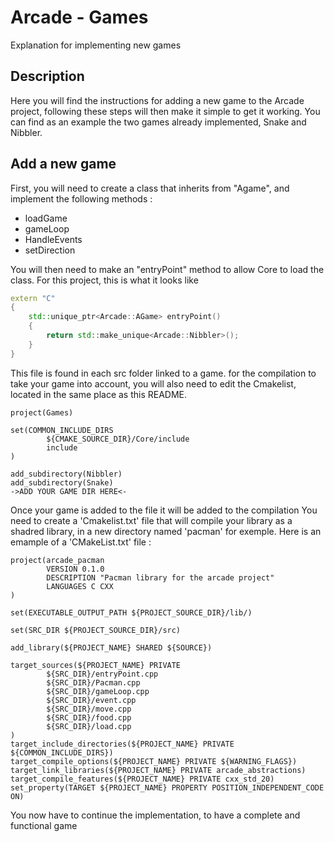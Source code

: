 
# Arcade - Games

Explanation for implementing new games

## Description

Here you will find the instructions for adding a new game to the Arcade project, following these steps will then make it simple to get it working. You can find as an example the two games already implemented, Snake and Nibbler.

## Add a new game

First, you will need to create a class that inherits from "Agame", and implement the following methods :

- loadGame
- gameLoop
- HandleEvents
- setDirection

You will then need to make an "entryPoint" method to allow Core to load the class. For this project, this is what it looks like

```c++
extern "C"
{
    std::unique_ptr<Arcade::AGame> entryPoint()
    {
        return std::make_unique<Arcade::Nibbler>();
    }
}
```

This file is found in each src folder linked to a game. 
for the compilation to take your game into account, you will also need to edit the Cmakelist, located in the same place as this README.
```
project(Games)

set(COMMON_INCLUDE_DIRS
        ${CMAKE_SOURCE_DIR}/Core/include
        include
)

add_subdirectory(Nibbler)
add_subdirectory(Snake)
->ADD YOUR GAME DIR HERE<-
```

Once your game is added to the file it will be added to the compilation
You need to create a 'Cmakelist.txt' file that will compile your library as a shadred library, in a new directory named 'pacman' for exemple. Here is an emample of a 'CMakeList.txt' file :

```
project(arcade_pacman
        VERSION 0.1.0
        DESCRIPTION "Pacman library for the arcade project"
        LANGUAGES C CXX
)

set(EXECUTABLE_OUTPUT_PATH ${PROJECT_SOURCE_DIR}/lib/)

set(SRC_DIR ${PROJECT_SOURCE_DIR}/src)

add_library(${PROJECT_NAME} SHARED ${SOURCE})

target_sources(${PROJECT_NAME} PRIVATE
        ${SRC_DIR}/entryPoint.cpp
        ${SRC_DIR}/Pacman.cpp
        ${SRC_DIR}/gameLoop.cpp
        ${SRC_DIR}/event.cpp
        ${SRC_DIR}/move.cpp
        ${SRC_DIR}/food.cpp
        ${SRC_DIR}/load.cpp
)
target_include_directories(${PROJECT_NAME} PRIVATE ${COMMON_INCLUDE_DIRS})
target_compile_options(${PROJECT_NAME} PRIVATE ${WARNING_FLAGS})
target_link_libraries(${PROJECT_NAME} PRIVATE arcade_abstractions)
target_compile_features(${PROJECT_NAME} PRIVATE cxx_std_20)
set_property(TARGET ${PROJECT_NAME} PROPERTY POSITION_INDEPENDENT_CODE ON)
```

You now have to continue the implementation, to have a complete and functional game